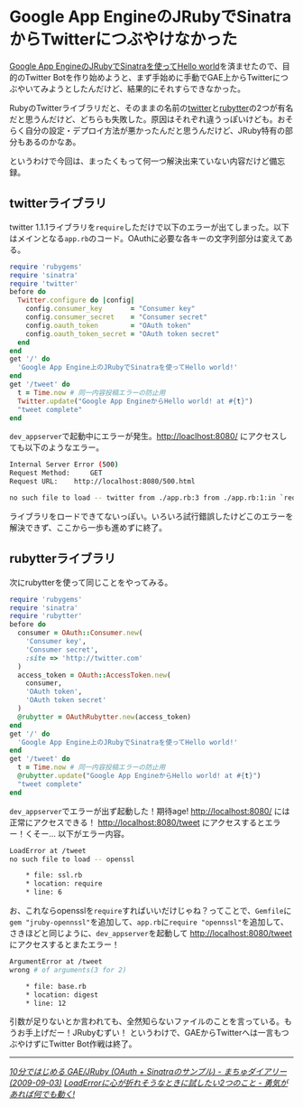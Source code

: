# <span>Google App EngineのJRubyで</span><span>SinatraからTwitterにつぶやけなかった</span>

[Google App EngineのJRubyでSinatraを使ってHello world](/2011/01/24/google-app-engine-jruby-sinatra-hello-world)を済ませたので、目的のTwitter Botを作り始めようと、まず手始めに手動でGAE上からTwitterにつぶやいてみようとしたんだけど、結果的にそれすらできなかった。

RubyのTwitterライブラリだと、そのままの名前の[twitter](https://github.com/jnunemaker/twitter)と[rubytter](https://github.com/jugyo/rubytter)の2つが有名だと思うんだけど、どちらも失敗した。原因はそれぞれ違うっぽいけども。おそらく自分の設定・デプロイ方法が悪かったんだと思うんだけど、JRuby特有の部分もあるのかなあ。

というわけで今回は、まったくもって何一つ解決出来ていない内容だけど備忘録。

<!-- READMORE -->


## twitterライブラリ

twitter 1.1.1ライブラリを`require`しただけで以下のエラーが出てしまった。以下はメインとなる`app.rb`のコード。OAuthに必要な各キーの文字列部分は変えてある。

~~~ ruby
require 'rubygems'
require 'sinatra'
require 'twitter'
before do
  Twitter.configure do |config|
    config.consumer_key       = "Consumer key"
    config.consumer_secret    = "Consumer secret"
    config.oauth_token        = "OAuth token"
    config.oauth_token_secret = "OAuth token secret"
  end
end
get '/' do
  'Google App Engine上のJRubyでSinatraを使ってHello world!'
end
get '/tweet' do
  t = Time.now # 同一内容投稿エラーの防止用
  Twitter.update("Google App EngineからHello world! at #{t}")
  "tweet complete"
end
~~~

`dev_appserver`で起動中にエラーが発生。[http://loaclhost:8080/](http://loaclhost:8080/) にアクセスしても以下のようなエラー。

~~~ sh
Internal Server Error (500)
Request Method: 	GET
Request URL: 	http://localhost:8080/500.html

no such file to load -- twitter from ./app.rb:3 from ./app.rb:1:in `require' from config.ru:1
~~~

ライブラリをロードできてないっぽい。いろいろ試行錯誤したけどこのエラーを解決できず、ここから一歩も進めずに終了。


## rubytterライブラリ

次にrubytterを使って同じことをやってみる。

~~~ ruby
require 'rubygems'
require 'sinatra'
require 'rubytter'
before do
  consumer = OAuth::Consumer.new(
    'Consumer key',
    'Consumer secret',
    :site => 'http://twitter.com'
  )
  access_token = OAuth::AccessToken.new(
    consumer,
    'OAuth token',
    'OAuth token secret'
  )
  @rubytter = OAuthRubytter.new(access_token)
end
get '/' do
  'Google App Engine上のJRubyでSinatraを使ってHello world!'
end
get '/tweet' do
  t = Time.now # 同一内容投稿エラーの防止用
  @rubytter.update("Google App EngineからHello world! at #{t}")
  "tweet complete"
end
~~~

`dev_appserver`でエラーが出ず起動した！期待age!
[http://localhost:8080/](http://localhost:8080/) には正常にアクセスできる！
[http://localhost:8080/tweet](http://localhost:8080/tweet) にアクセスするとエラー！くそー… 以下がエラー内容。

~~~ sh
LoadError at /tweet
no such file to load -- openssl

    * file: ssl.rb
    * location: require
    * line: 6
~~~

お、これならopensslを`require`すればいいだけじゃね？ってことで、`Gemfile`に`gem "jruby-opennssl"`を追加して、`app.rb`に`require "opennssl"`を追加して、さきほどと同じように、`dev_appserver`を起動して [http://localhost:8080/tweet](http://localhost:8080/tweet) にアクセスするとまたエラー！

~~~ sh
ArgumentError at /tweet
wrong # of arguments(3 for 2)

    * file: base.rb
    * location: digest
    * line: 12
~~~

引数が足りないとか言われても、全然知らないファイルのことを言っている。もうお手上げだー！JRubyむずい！ というわけで、GAEからTwitterへは一言もつぶやけずにTwitter Bot作戦は終了。

---

<cite>[10分ではじめる GAE/JRuby (OAuth + Sinatraのサンプル) - まちゅダイアリー(2009-09-03)](http://www.machu.jp/diary/20090903.html#p01)</cite>
<cite>[LoadErrorに心が折れそうなときに試したい2つのこと - 勇気があれば何でも動く!](http://d.hatena.ne.jp/tsua/20100504)</cite>
